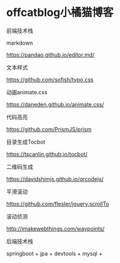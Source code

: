 # offcatblog小橘猫博客
前端技术栈

markdown

https://pandao.github.io/editor.md/

文本样式

https://github.com/sofish/typo.css

动画animate.css

https://daneden.github.io/animate.css/

代码高亮

https://github.com/PrismJS/prism

目录生成Tocbot

https://tscanlin.github.io/tocbot/

二维码生成

https://davidshimjs.github.io/qrcodejs/

平滑滚动

https://github.com/flesler/jquery.scrollTo

滚动侦测

http://imakewebthings.com/waypoints/

后端技术栈

springboot + jpa + devtools + mysql + 
